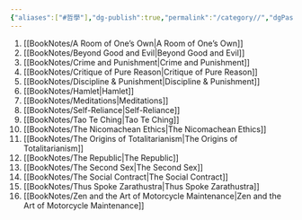 ```yaml
---
{"aliases":["#哲學"],"dg-publish":true,"permalink":"/category//","dgPassFrontmatter":true,"created":"2024-11-28T13:58:50.764+08:00","updated":"2024-11-28T14:37:51.605+08:00"}
---
```


1. [[BookNotes/A Room of One’s Own\|A Room of One’s Own]]
2. [[BookNotes/Beyond Good and Evil\|Beyond Good and Evil]]
3. [[BookNotes/Crime and Punishment\|Crime and Punishment]]
4. [[BookNotes/Critique of Pure Reason\|Critique of Pure Reason]]
5. [[BookNotes/Discipline & Punishment\|Discipline & Punishment]]
6. [[BookNotes/Hamlet\|Hamlet]]
7. [[BookNotes/Meditations\|Meditations]]
8. [[BookNotes/Self-Reliance\|Self-Reliance]]
9. [[BookNotes/Tao Te Ching\|Tao Te Ching]]
10. [[BookNotes/The Nicomachean Ethics\|The Nicomachean Ethics]]
11. [[BookNotes/The Origins of Totalitarianism\|The Origins of Totalitarianism]]
12. [[BookNotes/The Republic\|The Republic]]
13. [[BookNotes/The Second Sex\|The Second Sex]]
14. [[BookNotes/The Social Contract\|The Social Contract]]
15. [[BookNotes/Thus Spoke Zarathustra\|Thus Spoke Zarathustra]]
16. [[BookNotes/Zen and the Art of Motorcycle Maintenance\|Zen and the Art of Motorcycle Maintenance]]